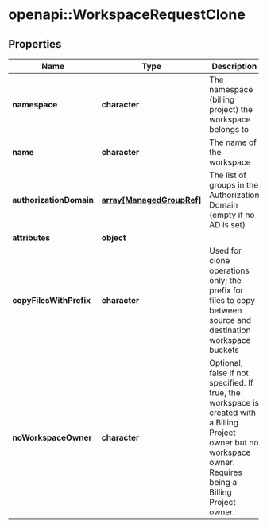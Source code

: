 # openapi::WorkspaceRequestClone


## Properties
Name | Type | Description | Notes
------------ | ------------- | ------------- | -------------
**namespace** | **character** | The namespace (billing project) the workspace belongs to | 
**name** | **character** | The name of the workspace | 
**authorizationDomain** | [**array[ManagedGroupRef]**](ManagedGroupRef.md) | The list of groups in the Authorization Domain (empty if no AD is set) | [optional] 
**attributes** | **object** |  | 
**copyFilesWithPrefix** | **character** | Used for clone operations only; the prefix for files to copy between source and destination workspace buckets | [optional] 
**noWorkspaceOwner** | **character** | Optional, false if not specified. If true, the workspace is created with a Billing Project owner but no workspace owner. Requires being a Billing Project owner. | [optional] [default to FALSE]


